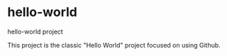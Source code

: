 # hello-world
hello-world project

This project is the classic "Hello World" project
focused on using Github.
